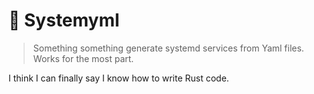#  Systemyml

> Something something generate systemd services from Yaml files. Works for the most part.

I think I can finally say I know how to write Rust code.
